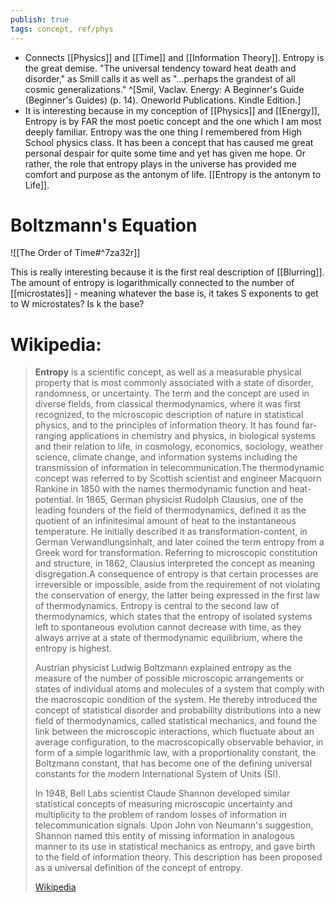 ```yaml
---
publish: true
tags: concept, ref/phys
---
```


- Connects [[Physics]] and [[Time]] and [[Information Theory]]. Entropy is the great demise. "The universal tendency toward heat death and disorder," as Smill calls it as well as "...perhaps the grandest of all cosmic generalizations." ^[Smil, Vaclav. Energy: A Beginner's Guide (Beginner's Guides) (p. 14). Oneworld Publications. Kindle Edition.]
- It is interesting because in my conception of [[Physics]] and [[Energy]], Entropy is by FAR the most poetic concept and the one which I am most deeply familiar. Entropy was the one thing I remembered from High School physics class. It has been a concept that has caused me great personal despair for quite some time and yet has given me hope. Or rather, the role that entropy plays in the universe has provided me comfort and purpose as the antonym of life. [[Entropy is the antonym to Life]].
# Boltzmann's Equation
![[The Order of Time#^7za32r]]

This is really interesting because it is the first real description of [[Blurring]]. The amount of entropy is logarithmically connected to the number of [[microstates]] - meaning whatever the base is, it takes S exponents to get to W microstates? Is k the base?
# Wikipedia:
> **Entropy** is a scientific concept, as well as a measurable physical property that is most commonly associated with a state of disorder, randomness, or uncertainty. The term and the concept are used in diverse fields, from classical thermodynamics, where it was first recognized, to the microscopic description of nature in statistical physics, and to the principles of information theory. It has found far-ranging applications in chemistry and physics, in biological systems and their relation to life, in cosmology, economics, sociology, weather science, climate change, and information systems including the transmission of information in telecommunication.The thermodynamic concept was referred to by Scottish scientist and engineer Macquorn Rankine in 1850 with the names thermodynamic function and heat-potential. In 1865, German physicist Rudolph Clausius, one of the leading founders of the field of thermodynamics, defined it as the quotient of an infinitesimal amount of heat to the instantaneous temperature. He initially described it as transformation-content, in German Verwandlungsinhalt, and later coined the term entropy from a Greek word for transformation. Referring to microscopic constitution and structure, in 1862, Clausius interpreted the concept as meaning disgregation.A consequence of entropy is that certain processes are irreversible or impossible, aside from the requirement of not violating the conservation of energy, the latter being expressed in the first law of thermodynamics. Entropy is central to the second law of thermodynamics, which states that the entropy of isolated systems left to spontaneous evolution cannot decrease with time, as they always arrive at a state of thermodynamic equilibrium, where the entropy is highest.
>
> Austrian physicist Ludwig Boltzmann explained entropy as the measure of the number of possible microscopic arrangements or states of individual atoms and molecules of a system that comply with the macroscopic condition of the system. He thereby introduced the concept of statistical disorder and probability distributions into a new field of thermodynamics, called statistical mechanics, and found the link between the microscopic interactions, which fluctuate about an average configuration, to the macroscopically observable behavior, in form of a simple logarithmic law, with a proportionality constant, the Boltzmann constant, that has become one of the defining universal constants for the modern International System of Units (SI).
>
> In 1948, Bell Labs scientist Claude Shannon developed similar statistical concepts of measuring microscopic uncertainty and multiplicity to the problem of random losses of information in telecommunication signals. Upon John von Neumann's suggestion, Shannon named this entity of missing information in analogous manner to its use in statistical mechanics as entropy, and gave birth to the field of information theory. This description has been proposed as a universal definition of the concept of entropy.
>
> [Wikipedia](https://en.wikipedia.org/wiki/Entropy)